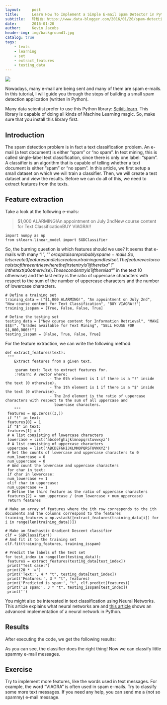 ```yaml
---
layout:     post
title:      Learn How To Implement a Simple E-mail Spam Detector in Python
subtitle:   转载自：https://www.data-blogger.com/2016/01/20/spam-detection/
date:       2016-01-20
author:     Kevin Jacobs
header-img: img/background1.jpg
catalog: true
tags:
    - texts
    - learning
    - set
    - extract_features
    - testing_data
---
```


![](https://www.data-blogger.com/wp-content/uploads/2016/01/spam-300x225.jpg)


Nowadays, many e-mail are being sent and many of them are spam e-mails. In this tutorial, I will guide you through the steps of building a small spam detection application (written in Python).



Many data scientist prefer to use this Python library: [Scikit-learn](http://scikit-learn.org/). This library is capable of doing all kinds of Machine Learning magic. So, make sure that you install this library first.

## Introduction

The spam detection problem is in fact a text classification problem. An e-mail (a text document) is either “spam” or “no spam”. In text mining, this is called single-label text classification, since there is only one label: “spam”. A classifier is an algorithm that is capable of telling whether a text document is either “spam” or “no spam”. In this article, we first setup a small dataset on which we will train a classifier. Then, we will create a test dataset and view the results. Before we can do all of this, we need to extract features from the texts.

## Feature extraction

Take a look at the following e-mails:

> $1,000 ALARMING!An appointment on July 2ndNew course content for Text ClassificationBUY VIAGRA!!

```
import numpy as np
from sklearn.linear_model import SGDClassifier
```

So, the burning question is which features should we use? It seems that e-mails with many “!”, “$” or capitals are probably spam e-mails. So, lets create 3 features and lets create our training and test set. The feature vector consists of three entries where the first entry is 1 if there is a “!” in the text (a 0 otherwise). The second entry is 1 if there is a “$” in the text (0 otherwise) and the last entry is the ratio of uppercase characters with respect to the sum of the number of uppercase characters and the number of lowercase characters.

```
# Define a training set
training_data = ["$1,000 ALARMING!", "An appointment on July 2nd", "New course content for Text Classification", "BUY VIAGRA!!"]
training_isspam = [True, False, False, True]

# Define the testing set
testing_data = ["New course content for Information Retrieval", "MAkE $$$!", "Grades available for Text Mining", "SELL HOUSE FOR $1,000,000!!"]
testing_isspam = [False, True, False, True]
```

For the feature extraction, we can write the following method:

```
def extract_features(text):
 """
    Extract features from a given text.

    :param text: Text to extract features for.
    :return: A vector where:
                    - The 0th element is 1 if there is a "!" inside the text (0 otherwise).
                    - The 1th element is 1 if there is a "$" inside the text (0 otherwise).
                    - The 2nd element is the ratio of uppercase characters with respect to the sum of all uppercase and
                      lowercase characters.
    """
 features = np.zeros((3,))
 if "!" in text:
 features[0] = 1
 if "$" in text:
 features[1] = 1
 # A list consisting of lowercase characters
 lowercase = list('abcdefghijklmnopqrstuvwxyz')
 # A list consisting of uppercase characters
 uppercase = list('ABCDEFGHIJKLMNOPQRSTUVWXYZ')
 # Set the counts of lowercase and uppercase characters to 0
 num_lowercase = 0
 num_uppercase = 0
 # And count the lowercase and uppercase characters
 for char in text:
 if char in lowercase:
 num_lowercase += 1
 elif char in uppercase:
 num_uppercase += 1
 # Define the third feature as the ratio of uppercase characters
 features[2] = num_uppercase / (num_lowercase + num_uppercase)
 return features
```

 

```
# Make an array of features where the ith row corresponds to the ith documents and the columns correspond to the features
training_features = np.vstack([extract_features(training_data[i]) for i in range(len(training_data))])

# Make an Stochastic Gradient Descent classifier
clf = SGDClassifier()
# And fit it to the training set
clf.fit(training_features, training_isspam)

# Predict the labels of the test set
for test_index in range(len(testing_data)):
 features = extract_features(testing_data[test_index])
 print("Test case:")
 print(20 * '=')
 print('Text:', 4 * "t", testing_data[test_index])
 print('Features:', 3 * "t", features)
 print('Predicted is spam:', "t", clf.predict(features))
 print('Is spam:', 3 * "t", testing_isspam[test_index])
 print('')
```

You might also be interested in text classification using Neural Networks. This article explains what neural networks are and [this article](https://www.data-blogger.com/2017/12/14/create-a-character-based-seq2seq-using-python-and-tensorflow) shows an advanced implementation of a neural network in Python.

## Results

After executing the code, we get the following results:

As you can see, the classifier does the right thing! Now we can classify little spammy e-mail messages.

## Exercise

Try to implement more features, like the words used in text messages. For example, the word “VIAGRA” is often used in spam e-mails. Try to classify some more text messages. If you need any help, you can send me a (not so spammy) e-mail message.

 
